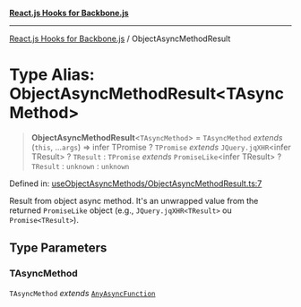 [**React.js Hooks for Backbone.js**](../README.md)

***

[React.js Hooks for Backbone.js](../README.md) / ObjectAsyncMethodResult

# Type Alias: ObjectAsyncMethodResult\<TAsyncMethod\>

> **ObjectAsyncMethodResult**\<`TAsyncMethod`\> = `TAsyncMethod` *extends* (`this`, ...`args`) => infer TPromise ? `TPromise` *extends* `JQuery.jqXHR`\<infer TResult\> ? `TResult` : `TPromise` *extends* `PromiseLike`\<infer TResult\> ? `TResult` : `unknown` : `unknown`

Defined in: [useObjectAsyncMethods/ObjectAsyncMethodResult.ts:7](https://github.com/VitorLuizC/react-hooks-for-backbone/blob/974b445f407913593ca526d1771534f66ee4519c/src/useObjectAsyncMethods/ObjectAsyncMethodResult.ts#L7)

Result from object async method. It's an unwrapped value from the returned
`PromiseLike` object (e.g., `JQuery.jqXHR<TResult>` ou `Promise<TResult>`).

## Type Parameters

### TAsyncMethod

`TAsyncMethod` *extends* [`AnyAsyncFunction`](AnyAsyncFunction.md)
